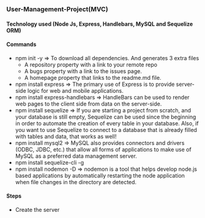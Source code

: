 ### User-Management-Project(MVC)
#### Technology used (Node Js, Express, Handlebars, MySQL and Sequelize ORM)

#### Commands
* npm init -y  => To download all dependencies. And generates 3 extra files 
    * A repository property with a link to your remote repo
    * A bugs property with a link to the issues page.
    * A homepage property that links to the readme.md file.
* npm install express => The primary use of Express is to provide server-side logic for web and mobile applications.
* npm install express-handlebars => HandleBars can be used to render web pages to the client side from data on the server-side.
* npm install sequelize => If you are starting a project from scratch, and your database is still empty, Sequelize can be used since the beginning in order to automate the creation of every table in your database. Also, if you want to use Sequelize to connect to a database that is already filled with tables and data, that works as well!
* npm install mysql2 => MySQL also provides connectors and drivers (ODBC, JDBC, etc.) that allow all forms of applications to make use of MySQL as a preferred data management server.
* npm install sequelize-cli -g
* npm install nodemon -D => nodemon is a tool that helps develop node.js based applications by automatically restarting the node application when file changes in the directory are detected.

#### Steps
* Create the server
